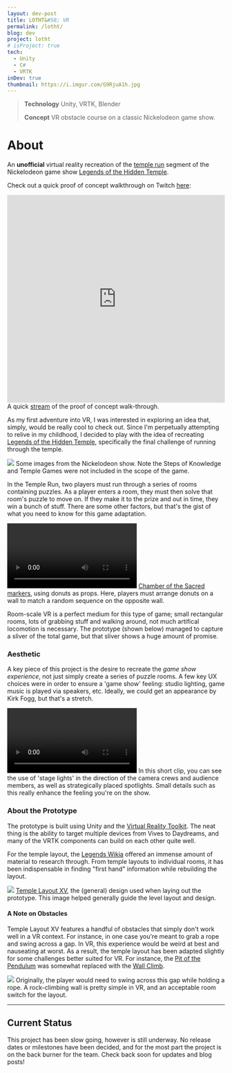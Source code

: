 ```yaml
---
layout: dev-post
title: LOTHT&#58; VR
permalink: /lotht/
blog: dev
project: lotht
# isProject: true
tech:
  - Unity
  - C#
  - VRTK
inDev: true
thumbnail: https://i.imgur.com/G9RjuA1h.jpg
---
```


<!-- >**Development time (to date)** ~20 hours
> -->
>**Technology** Unity, VRTK, Blender
>
>**Concept** VR obstacle course on a classic Nickelodeon game show.

# About

An **unofficial** virtual reality recreation of the [temple run](https://www.youtube.com/watch?v=7cHJ8xaGmMg#t=20s) segment of the Nickelodeon game show [Legends of the Hidden Temple](https://en.wikipedia.org/wiki/Legends_of_the_Hidden_Temple).

Check out a quick proof of concept walkthrough on Twitch [here](https://www.twitch.tv/videos/158444071):

<iframe style="display: block; margin: 0 auto; width: 100%;" src="https://player.twitch.tv/?video=v158444071&autoplay=false" frameborder="0" allowfullscreen="true" scrolling="no" height="480" width="620"></iframe>
<label>A quick <a href="https://www.twitch.tv/videos/158444071" target="_blank">stream</a> of the proof of concept walk-through.</label>

As my first adventure into VR, I was interested in exploring an idea that, simply, would be really cool to check out. Since I'm perpetually attempting to relive in my childhood, I decided to play with the idea of recreating [Legends of the Hidden Temple](https://en.wikipedia.org/wiki/Legends_of_the_Hidden_Temple), specifically the final challenge of running through the temple.

<img src="https://i.imgur.com/RehNAPI.png" />
<label>Some images from the Nickelodeon show. Note the Steps of Knowledge and Temple Games were not included in the scope of the game.</label>

In the Temple Run, two players must run through a series of rooms containing puzzles. As a player enters a room, they must then solve that room's puzzle to move on. If they make it to the prize and out in time, they win a bunch of stuff. There are some other factors, but that's the gist of what you need to know for this game adaptation.

<video class="slow" src="https://i.imgur.com/T07jvut.mp4" loop controls></video>
<label><a href="https://legends.wikia.com/wiki/The_Chamber_of_the_Sacred_Markers" target="_blank">Chamber of the Sacred markers</a>, using donuts as props. Here, players must arrange donuts on a wall to match a random sequence on the opposite wall.</label>

Room-scale VR is a perfect medium for this type of game; small rectangular rooms, lots of grabbing stuff and walking around, not much artifical locomotion is necessary. The prototype (shown below) managed to capture a sliver of the total game, but that sliver shows a huge amount of promise.

### Aesthetic

A key piece of this project is the desire to recreate the _game show experience_, not just simply create a series of puzzle rooms. A few key UX choices were in order to ensure a 'game show' feeling: studio lighting, game music is played via speakers, etc. Ideally, we could get an appearance by Kirk Fogg, but that's a stretch.

<video class="slow" src="https://i.imgur.com/amJaSWV.mp4" loop controls></video>
<label>In this short clip, you can see the use of 'stage lights' in the direction of the camera crews and audience members, as well as strategically placed spotlights. Small details such as this really enhance the feeling you're on the show.</label>


### About the Prototype

The prototype is built using Unity and the [Virtual Reality Toolkit](https://vrtoolkit.readme.io/). The neat thing is the ability to target multiple devices from Vives to Daydreams, and many of the VRTK components can build on each other quite well.

For the temple layout, the [Legends Wikia](https://legends.wikia.com) offered an immense amount of material to research through. From temple layouts to individual rooms, it has been indispensable in finding "first hand" information while rebuilding the layout.

<img src="https://i.imgur.com/mKw8sDf.png" />
<label><a href="https://legends.wikia.com/wiki/Temple_Layout_XV" target="_blank">Temple Layout XV</a>, the (general) design used when laying out the prototype. This image helped generally guide the level layout and design.</label>

#### A Note on Obstacles

Temple Layout XV features a handful of obstacles that simply don't work well in a VR context. For instance, in one case you're meant to grab a rope and swing across a gap. In VR, this experience would be weird at best and nauseating at worst. As a result, the temple layout has been adapted slightly for some challenges better suited for VR. For instance, the [Pit of the Pendulum](https://legends.wikia.com/wiki/The_Pit_of_the_Pendulum) was somewhat replaced with the [Wall&nbsp;Climb](https://legends.wikia.com/wiki/The_Wall_Climb).


<img src="https://i.imgur.com/faJHzER.jpg" />
<label>Originally, the player would need to swing across this gap while holding a rope. A rock-climbing wall is pretty simple in VR, and an acceptable room switch for the layout.</label>

---

## Current Status

This project has been slow going, however is still underway. No release dates or milestones have been decided, and for the most part the project is on the back burner for the team. Check back soon for updates and blog posts!

<!-- ## Team

The team working towards developing this consists of a few friends from [RIT](https://rit.edu/):

- Myself, developer
- [Sean Vickery](https://www.linkedin.com/in/seanvickery), artist
- [Alex Rainone](https://twitter.com/alexrain1), artist -->
